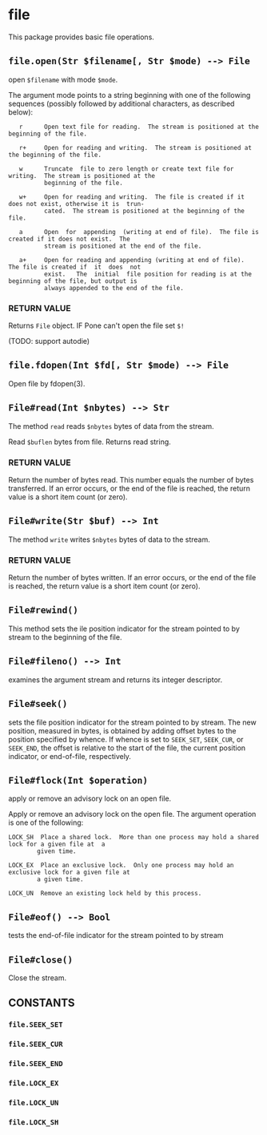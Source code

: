 # file

This package provides basic file operations.

## `file.open(Str $filename[, Str $mode) --> File`

open `$filename` with mode `$mode`.

The argument mode points to a string beginning with one of the following sequences (possibly  followed
by additional characters, as described below):

       r      Open text file for reading.  The stream is positioned at the beginning of the file.

       r+     Open for reading and writing.  The stream is positioned at the beginning of the file.

       w      Truncate  file to zero length or create text file for writing.  The stream is positioned at the
              beginning of the file.

       w+     Open for reading and writing.  The file is created if it does not exist, otherwise it is  trun‐
              cated.  The stream is positioned at the beginning of the file.

       a      Open  for  appending  (writing at end of file).  The file is created if it does not exist.  The
              stream is positioned at the end of the file.

       a+     Open for reading and appending (writing at end of file).  The file is created if  it  does  not
              exist.   The  initial  file position for reading is at the beginning of the file, but output is
              always appended to the end of the file.

### RETURN VALUE

Returns `File` object. IF Pone can't open the file set `$!`

(TODO: support autodie)

## `file.fdopen(Int $fd[, Str $mode) --> File`

Open file by fdopen(3).

## `File#read(Int $nbytes) --> Str`

The method `read` reads `$nbytes` bytes of data from the stream.

Read `$buflen` bytes from file. Returns read string.

### RETURN VALUE

Return the number of bytes read.
This number equals the number of bytes transferred.
If an error occurs,  or  the  end  of  the  file  is
reached, the return value is a short item count (or zero).

## `File#write(Str $buf) --> Int`

The method `write` writes `$nbytes` bytes of data to the stream.

### RETURN VALUE

Return the number of bytes written.
If an error occurs,  or  the  end  of  the  file  is
reached, the return value is a short item count (or zero).

## `File#rewind()`

This method sets the ile position indicator for the stream pointed to by stream to the
beginning of the file.

## `File#fileno() --> Int`

examines the argument stream and returns its integer descriptor.

## `File#seek()`


sets the file position indicator for the stream pointed to by stream.  The new
position, measured in bytes, is obtained by adding offset bytes to the position specified  by  whence.
If  whence is set to `SEEK_SET`, `SEEK_CUR`, or `SEEK_END`, the offset is relative to the start of the file,
the current position indicator, or end-of-file, respectively.

## `File#flock(Int $operation)`

apply or remove an advisory lock on an open file.

Apply  or  remove an advisory lock on the open file.
The argument operation is one of the following:

    LOCK_SH  Place a shared lock.  More than one process may hold a shared lock for a given file at  a
            given time.

    LOCK_EX  Place an exclusive lock.  Only one process may hold an exclusive lock for a given file at
            a given time.

    LOCK_UN  Remove an existing lock held by this process.

## `File#eof() --> Bool`

tests the end-of-file indicator for the stream pointed  to  by  stream

## `File#close()`

Close the stream.

## CONSTANTS

### `file.SEEK_SET`
### `file.SEEK_CUR`
### `file.SEEK_END`

### `file.LOCK_EX`
### `file.LOCK_UN`
### `file.LOCK_SH`


